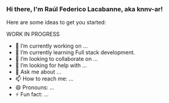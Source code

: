 ### Hi there, I'm Raúl Federico Lacabanne, aka **knnv-ar**!

<!--
**knnv-ar/knnv-ar** is a ✨ _special_ ✨ repository because its `README.md` (this file) appears on your GitHub profile.
-->

Here are some ideas to get you started:

WORK IN PROGRESS

- 🔭 I’m currently working on ...
- 🌱 I’m currently learning Full stack development.
- 👯 I’m looking to collaborate on ...
- 🤔 I’m looking for help with ...
- 💬 Ask me about ...
- 📫 How to reach me: ...
- 😄 Pronouns: ...
- ⚡ Fun fact: ...
